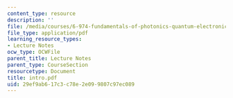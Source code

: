 ```yaml
---
content_type: resource
description: ''
file: /media/courses/6-974-fundamentals-of-photonics-quantum-electronics-spring-2006/29ef9ab617c3c78e2e099807c97ec089_intro.pdf
file_type: application/pdf
learning_resource_types:
- Lecture Notes
ocw_type: OCWFile
parent_title: Lecture Notes
parent_type: CourseSection
resourcetype: Document
title: intro.pdf
uid: 29ef9ab6-17c3-c78e-2e09-9807c97ec089
---
```

